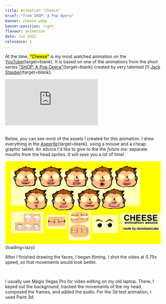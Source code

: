 ```yaml
---
title: Animation "Cheese"
brief: "from SHOP: A Pop Opera"
banner: cheese.webp
banner-position: right
flavour: animation
date: Jun 2021
relevance: 1
---
```


At the time, <mark class="highlight">"Cheese"</mark> is my most watched animation on the [YouTube](https://www.youtube.com/@danielpancake0){target=blank}. It is based on one of the animations from the short series ["SHOP: A Pop Opera"](https://youtu.be/tSkz4vATkQE){target=blank} created by very talented (!) [Jack Stauber](https://www.youtube.com/c/JackStauber){target=blank}.
<br/>

<div class="video-container">
  <iframe type="text/html" loading="lazy" src="https://www.youtube.com/embed/341JYVmMF0o" frameborder="0"></iframe>
</div>

<br/>

Below, you can see most of the assets I created for this animation. I drew everything in the [Aseprite](https://www.aseprite.org/){target=blank}, using a mouse and a cheap graphic tablet.
An advice I'd like to give to the the *future me:* separate mouths from the head sprites. It will save you a lot of time!

!["Cheese" assets](./images/posts/post-cheese.webp){loading=lazy}

After I finished drawing the faces, I began filming. I shot the video at 0.75x speed, so that movements would look better.

<br/>

I usually use Magix Vegas Pro for video editing on my old laptop. There, I keyed out the background, tracked the movements of the my head, composed the frames, and added the audio. For the 3d text animation, I used Paint 3d.

